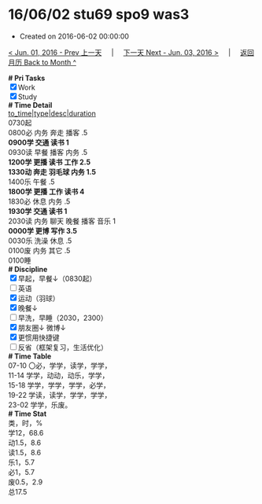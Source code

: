 # 16/06/02 stu69 spo9 was3

- Created on 2016-06-02 00:00:00

[< Jun. 01, 2016 - Prev 上一天](/_archived/lifelogs/2016/06/d01.md) &nbsp; &nbsp; | &nbsp; &nbsp; [下一天 Next - Jun. 03, 2016 >](/_archived/lifelogs/2016/06/d03.md) &nbsp; &nbsp; |  &nbsp; &nbsp; [返回月历 Back to Month ^](/_archived/lifelogs/2016/06/index.md)
<br/><div><b># Pri Tasks</b></div><div><input checked="true" type="checkbox"/>Work</div><div><input checked="true" type="checkbox"/>Study</div><div><b># Time Detail</b></div><div><u>to_time|type|desc|duration</u></div><div>0730起</div><div>0800必 内务 奔走 播客 .5</div><div><b>0900学 交通 读书 1</b></div><div>0930读 早餐 播客 内务 .5</div><div><b>1200学 更播 读书 工作 2.5</b></div><div><b>1330动 奔走 羽毛球 内务 1.5</b></div><div>1400乐 午餐 .5</div><div><b>1800学 更播 工作 读书 4</b></div><div>1830必 休息 内务 .5</div><div><b>1930学 交通 读书 1</b></div><div>2030读 内务 聊天 晚餐 播客 音乐 1</div><div><b>0000学 更博 写作 3.5</b></div><div>0030乐 洗澡 休息 .5</div><div>0100废 内务 其它 .5</div><div>0100睡</div><div><b># Discipline</b></div><div><input checked="true" type="checkbox"/>早起，早餐↓（0830起）</div><div><input type="checkbox"/>英语</div><div><input checked="true" type="checkbox"/>运动（羽球）</div><div><input checked="true" type="checkbox"/>晚餐↓</div><div><input type="checkbox"/>早洗，早睡（2030，2300）</div><div><b><input checked="true" type="checkbox"/></b>朋友圈↓ 微博↓</div><div><input checked="true" type="checkbox"/>更惯用快捷键</div><div><input type="checkbox"/>反省（框架复习，生活优化）</div><div><b># Time Table</b></div><div>07-10 〇必，学学，读学，学学，</div><div>11-14 学学，动动，动乐，学学，</div><div>15-18 学学，学学，学学，必学，</div><div>19-22 学读，读学，学学，学学，</div><div>23-02 学学，乐废。</div><div><b># Time Stat</b></div><div>类，时，%</div><div>学12，68.6</div><div>动1.5，8.6</div><div>读1.5，8.6</div><div>乐1，5.7</div><div>必1，5.7</div><div>废0.5，2.9</div><div>总17.5</div>
